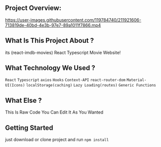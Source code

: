
## Project Overview:

https://user-images.githubusercontent.com/119784740/211921606-713819de-40bd-4e3b-97e7-89a1011f7866.mp4

## What Is This Project About ?
its (react-imdb-movies) React Typescript Movie Website!

## What Technology We Used ?
`React` `Typescript` `axios` `Hooks` `Context-API` `react-router-dom` `Material-UI(Icons)` 
`localStorage(caching)` `Lazy Loading(routes)`  `Generic Functions` 

## What Else ?
This Is Raw Code You Can Edit It As You Wanted

## Getting Started
just download or clone project and run `npm install`



